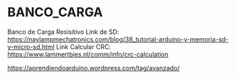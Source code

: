 # BANCO_CARGA
Banco de Carga Resisitivo
Link de SD:
https://naylampmechatronics.com/blog/38_tutorial-arduino-y-memoria-sd-y-micro-sd.html
Link Calcular CRC:
https://www.lammertbies.nl/comm/info/crc-calculation

https://aprendiendoarduino.wordpress.com/tag/avanzado/
